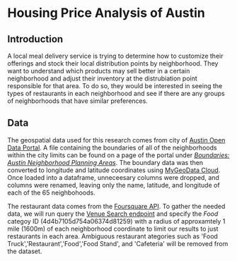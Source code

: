 # Housing Price Analysis of Austin

## Introduction
A local meal delivery service is trying to determine how to customize their offerings and stock their local distribution points by neighborhood. They want to understand which products may sell better in a certain neighborhood and adjust their inventory at the distrubiation point responsible for that area. To do so, they would be interested in seeing the types of restaurants in each neighborhood and see if there are any groups of neighborhoods that have similar preferences. 

## Data
The geospatial data used for this research comes from city of [Austin Open Data Portal](https://data.austintexas.gov/). A file containing the boundaries of all of the neighborhoods within the city limits can be found on a page of the portal under *[Boundaries: Austin Neighborhood Planning Areas](https://data.austintexas.gov/dataset/Boundaries-Austin-Neighborhood-Planning-Areas/nz5f-3t2e)*. The boundary data was then converted to longitude and latitude coordinates using [MyGeoData Cloud](https://mygeodata.cloud/). Once loaded into a dataframe, unneceesary columns were dropped, and columns were renamed, leaving only the name, latitude, and longitude of each of the 65 neighbohoods. 

The restaurant data comes from the [Foursquare API](https://developer.foursquare.com/developer/). To gather the needed data, we will run query the [Venue Search endpoint](https://developer.foursquare.com/docs/api-reference/venues/search/) and specify the *Food* categoy ID (4d4b7105d754a06374d81259) with a radius of approxamtely 1 mile (1600m) of each neighborhood coordinate to limit our results to just restaurants in each area. Ambiguous restaurant ategories such as 'Food Truck','Restaurant','Food','Food Stand', and 'Cafeteria' will be removed from the dataset. 
